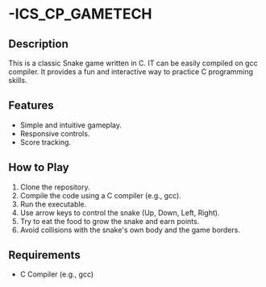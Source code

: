 # -ICS_CP_GAMETECH
## Description

This is a classic Snake game written in C. IT can be easily compiled on gcc compiler.
It provides a fun and interactive way to practice C programming skills.

## Features

- Simple and intuitive gameplay.
- Responsive controls.
- Score tracking.

## How to Play

1. Clone the repository.
2. Compile the code using a C compiler (e.g., gcc).
3. Run the executable.
4. Use arrow keys to control the snake (Up, Down, Left, Right).
5. Try to eat the food to grow the snake and earn points.
6. Avoid collisions with the snake's own body and the game borders.

## Requirements

- C Compiler (e.g., gcc)
